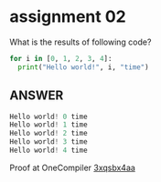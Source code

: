 # assignment 02
What is the results of following code?
```python
for i in [0, 1, 2, 3, 4]:
  print("Hello world!", i, "time")
```
## ANSWER
```python
Hello world! 0 time
Hello world! 1 time
Hello world! 2 time
Hello world! 3 time
Hello world! 4 time
```
Proof at OneCompiler [3xqsbx4aa](https://onecompiler.com/python/3xqsbx4aa)
